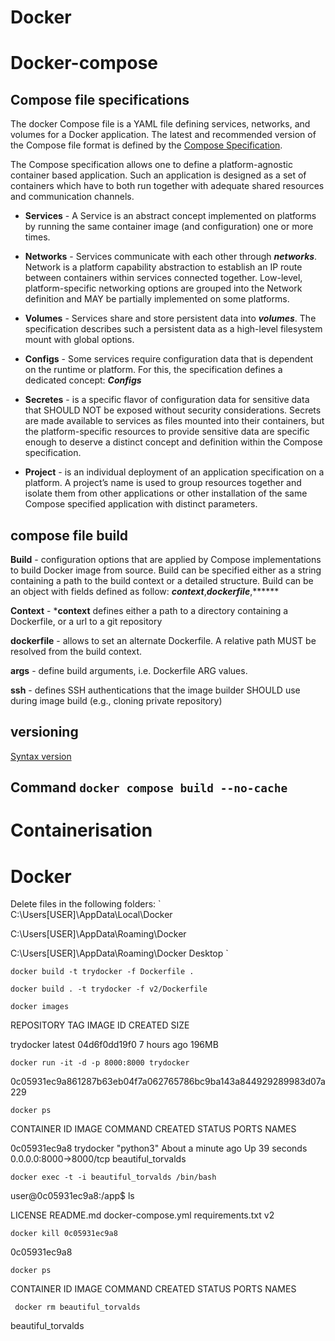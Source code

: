 # Docker

# Docker-compose

## Compose file specifications
The docker Compose file is a YAML file defining services, networks, and volumes for a Docker application.
The latest and recommended version of the Compose file format is defined by the [Compose Specification](https://github.com/compose-spec/compose-spec/blob/master/spec.md). 

The Compose specification allows one to define a platform-agnostic container based application. 
Such an application is designed as a set of containers which have to both run together with adequate shared resources and communication channels.

* **Services** - A Service is an abstract concept implemented on platforms by running the same container image 
            (and configuration) one or more times.

* **Networks** - Services communicate with each other through ***networks***. Network is a platform capability      abstraction 
            to establish an IP route between containers within services connected together. Low-level, platform-specific 
            networking options are grouped into the Network definition and MAY be partially implemented on some platforms.
* **Volumes** - Services share and store persistent data into ***volumes***. The specification describes such a 
            persistent data as a high-level filesystem mount with global options.

* **Configs** - Some services require configuration data that is dependent on the runtime or platform. 
            For this, the specification defines a dedicated concept: ***Configs***

* **Secretes** - is a specific flavor of configuration data for sensitive data that SHOULD NOT be exposed without 
            security considerations. Secrets are made available to services as files mounted into their containers, but the platform-specific resources to provide sensitive data are specific enough to deserve a distinct concept and definition within the Compose specification.

* **Project** - is an individual deployment of an application specification on a platform. A project’s name is used 
            to group resources together and isolate them from other applications or other installation of the same Compose specified application with distinct parameters. 

## compose file build

**Build** - configuration options that are applied by Compose implementations to build Docker image from source.        Build can be specified either as a string containing a path to the build context or a detailed structure. Build can be an object with fields defined as follow: ***context***,***dockerfile***,******

**Context** - ***context** defines either a path to a directory containing a Dockerfile, or a url to a git repository

**dockerfile** - allows to set an alternate Dockerfile. A relative path MUST be resolved from the build context.

**args** -  define build arguments, i.e. Dockerfile ARG values.

**ssh** - defines SSH authentications that the image builder SHOULD use during image build (e.g., cloning private       repository)
## versioning

[Syntax version](https://docs.docker.com/compose/compose-file/compose-versioning/)

## Command `docker compose build --no-cache`
# Containerisation

# Docker 

Delete files in the following folders:
`
C:\Users[USER]\AppData\Local\Docker

C:\Users[USER]\AppData\Roaming\Docker

C:\Users[USER]\AppData\Roaming\Docker Desktop
`

`docker build -t trydocker -f Dockerfile .`

`docker build . -t trydocker -f v2/Dockerfile`

`docker images`

REPOSITORY     TAG       IMAGE ID       CREATED       SIZE 

trydocker      latest    04d6f0dd19f0   7 hours ago   196MB

`docker run -it -d -p 8000:8000 trydocker` 

0c05931ec9a861287b63eb04f7a062765786bc9ba143a844929289983d07a229

`docker ps`

CONTAINER ID   IMAGE       COMMAND     CREATED              STATUS          PORTS                    NAMES  

0c05931ec9a8   trydocker   "python3"   About a minute ago   Up 39 seconds   0.0.0.0:8000->8000/tcp   beautiful_torvalds

`docker exec -t -i beautiful_torvalds /bin/bash`

user@0c05931ec9a8:/app$ ls  

LICENSE  README.md  docker-compose.yml  requirements.txt  v2

`docker kill 0c05931ec9a8`

0c05931ec9a8


`docker ps`  

CONTAINER ID   IMAGE     COMMAND   CREATED   STATUS    PORTS     NAMES

` docker rm beautiful_torvalds`  

beautiful_torvalds
